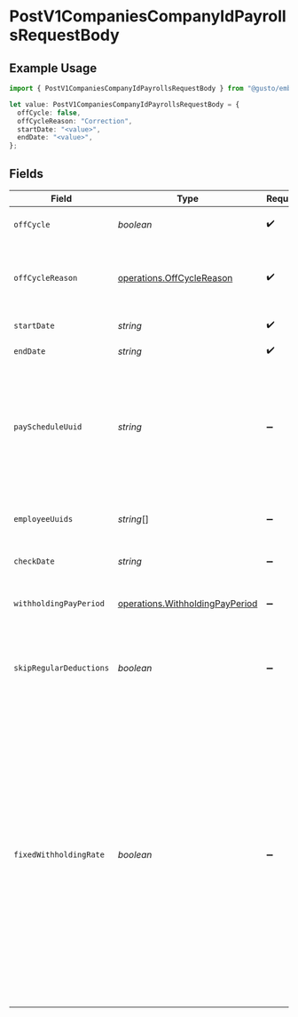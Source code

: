 # PostV1CompaniesCompanyIdPayrollsRequestBody

## Example Usage

```typescript
import { PostV1CompaniesCompanyIdPayrollsRequestBody } from "@gusto/embedded-api/models/operations";

let value: PostV1CompaniesCompanyIdPayrollsRequestBody = {
  offCycle: false,
  offCycleReason: "Correction",
  startDate: "<value>",
  endDate: "<value>",
};
```

## Fields

| Field                                                                                                                                                                                                                                                                                           | Type                                                                                                                                                                                                                                                                                            | Required                                                                                                                                                                                                                                                                                        | Description                                                                                                                                                                                                                                                                                     |
| ----------------------------------------------------------------------------------------------------------------------------------------------------------------------------------------------------------------------------------------------------------------------------------------------- | ----------------------------------------------------------------------------------------------------------------------------------------------------------------------------------------------------------------------------------------------------------------------------------------------- | ----------------------------------------------------------------------------------------------------------------------------------------------------------------------------------------------------------------------------------------------------------------------------------------------- | ----------------------------------------------------------------------------------------------------------------------------------------------------------------------------------------------------------------------------------------------------------------------------------------------- |
| `offCycle`                                                                                                                                                                                                                                                                                      | *boolean*                                                                                                                                                                                                                                                                                       | :heavy_check_mark:                                                                                                                                                                                                                                                                              | Whether it is an off cycle payroll.                                                                                                                                                                                                                                                             |
| `offCycleReason`                                                                                                                                                                                                                                                                                | [operations.OffCycleReason](../../models/operations/offcyclereason.md)                                                                                                                                                                                                                          | :heavy_check_mark:                                                                                                                                                                                                                                                                              | An off cycle payroll reason. Select one from the following list.                                                                                                                                                                                                                                |
| `startDate`                                                                                                                                                                                                                                                                                     | *string*                                                                                                                                                                                                                                                                                        | :heavy_check_mark:                                                                                                                                                                                                                                                                              | Pay period start date.                                                                                                                                                                                                                                                                          |
| `endDate`                                                                                                                                                                                                                                                                                       | *string*                                                                                                                                                                                                                                                                                        | :heavy_check_mark:                                                                                                                                                                                                                                                                              | Pay period end date.                                                                                                                                                                                                                                                                            |
| `payScheduleUuid`                                                                                                                                                                                                                                                                               | *string*                                                                                                                                                                                                                                                                                        | :heavy_minus_sign:                                                                                                                                                                                                                                                                              | A pay schedule is required for transition from old pay schedule payroll to identify the matching transition pay period.                                                                                                                                                                         |
| `employeeUuids`                                                                                                                                                                                                                                                                                 | *string*[]                                                                                                                                                                                                                                                                                      | :heavy_minus_sign:                                                                                                                                                                                                                                                                              | A list of employee uuids to include on the payroll.                                                                                                                                                                                                                                             |
| `checkDate`                                                                                                                                                                                                                                                                                     | *string*                                                                                                                                                                                                                                                                                        | :heavy_minus_sign:                                                                                                                                                                                                                                                                              | Payment date.                                                                                                                                                                                                                                                                                   |
| `withholdingPayPeriod`                                                                                                                                                                                                                                                                          | [operations.WithholdingPayPeriod](../../models/operations/withholdingpayperiod.md)                                                                                                                                                                                                              | :heavy_minus_sign:                                                                                                                                                                                                                                                                              | The payment schedule tax rate the payroll is based on.                                                                                                                                                                                                                                          |
| `skipRegularDeductions`                                                                                                                                                                                                                                                                         | *boolean*                                                                                                                                                                                                                                                                                       | :heavy_minus_sign:                                                                                                                                                                                                                                                                              | Block regular deductions and contributions for this payroll.                                                                                                                                                                                                                                    |
| `fixedWithholdingRate`                                                                                                                                                                                                                                                                          | *boolean*                                                                                                                                                                                                                                                                                       | :heavy_minus_sign:                                                                                                                                                                                                                                                                              | Enable taxes to be withheld at the IRS's required rate of 22% for federal income taxes. State income taxes will be taxed at the state's supplemental tax rate. Otherwise, we'll sum the entirety of the employee's wages and withhold taxes on the entire amount at the rate for regular wages. |